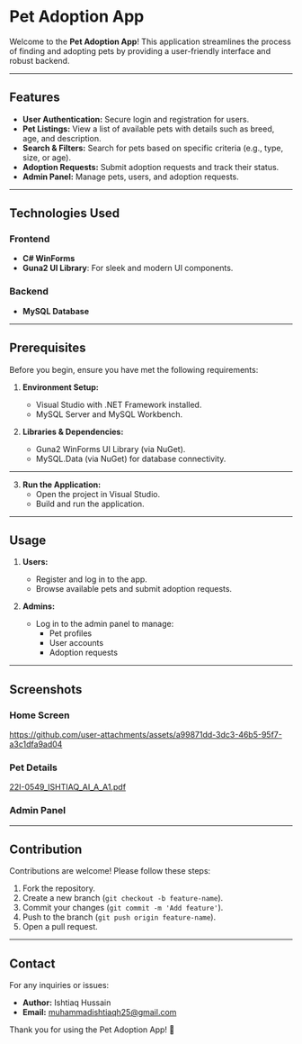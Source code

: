 # Pet Adoption App

Welcome to the **Pet Adoption App**! This application streamlines the process of finding and adopting pets by providing a user-friendly interface and robust backend.

---

## Features

- **User Authentication:** Secure login and registration for users.
- **Pet Listings:** View a list of available pets with details such as breed, age, and description.
- **Search & Filters:** Search for pets based on specific criteria (e.g., type, size, or age).
- **Adoption Requests:** Submit adoption requests and track their status.
- **Admin Panel:** Manage pets, users, and adoption requests.

---

## Technologies Used

### Frontend
- **C# WinForms**
- **Guna2 UI Library**: For sleek and modern UI components.

### Backend
- **MySQL Database**

---

## Prerequisites

Before you begin, ensure you have met the following requirements:

1. **Environment Setup:**
   - Visual Studio with .NET Framework installed.
   - MySQL Server and MySQL Workbench.

2. **Libraries & Dependencies:**
   - Guna2 WinForms UI Library (via NuGet).
   - MySQL.Data (via NuGet) for database connectivity.

---

3. **Run the Application:**
   - Open the project in Visual Studio.
   - Build and run the application.

---

## Usage

1. **Users:**
   - Register and log in to the app.
   - Browse available pets and submit adoption requests.

2. **Admins:**
   - Log in to the admin panel to manage:
     - Pet profiles
     - User accounts
     - Adoption requests

---

## Screenshots

### Home Screen



https://github.com/user-attachments/assets/a99871dd-3dc3-46b5-95f7-a3c1dfa9ad04


### Pet Details
[22I-0549_ISHTIAQ_AI_A_A1.pdf](https://github.com/user-attachments/files/18286233/22I-0549_ISHTIAQ_AI_A_A1.pdf)


### Admin Panel

---

## Contribution

Contributions are welcome! Please follow these steps:

1. Fork the repository.
2. Create a new branch (`git checkout -b feature-name`).
3. Commit your changes (`git commit -m 'Add feature'`).
4. Push to the branch (`git push origin feature-name`).
5. Open a pull request.

----

## Contact

For any inquiries or issues:
- **Author:** Ishtiaq Hussain
- **Email:** muhammadishtiaqh25@gmail.com

Thank you for using the Pet Adoption App! 🐾
